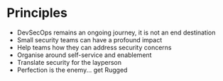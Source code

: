 # Principles

- DevSecOps remains an ongoing journey, it is not an end destination
- Small security teams can have a profound impact
- Help teams how they can address security concerns
- Organise around self-service and enablement
- Translate security for the layperson
- Perfection is the enemy... get Rugged

#


